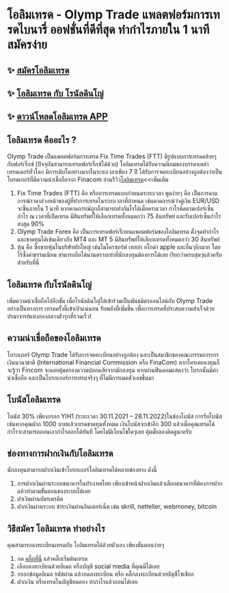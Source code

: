 
# โอลิมเทรด - Olymp Trade แพลตฟอร์มการเทรดไบนารี่ ออฟชั่นที่ดีที่สุด ทำกำไรภายใน 1 นาที สมัครง่าย

## ✨ [สมัครโอลิมเทรด](https://bit.ly/olymp-univer)
## ✨ [โอลิมเทรด กับ โรนัลดินโญ่](https://bit.ly/olymp-ronaldinho)
## ✨ [ดาวน์โหลดโอลิมเทรด APP](https://bit.ly/olymp-mobile-app)


## โอลิมเทรด คืออะไร ?

Olymp Trade เป็นแพลตฟอร์มการเทรด Fix Time Trades (FTT) มีรูปแบบการเทรดคล้ายๆกับฟอร์เร็กซ์ (ปัจจุบันสามารถเทรดฟอร์เร็กซ์ได้ด้วย) โอลิมเทรดได้รับความนิยมของบรรดาเหล่าเทรดเดอร์ทั่วโลก มีการเติบโตอย่างมากในระยะเวลาเพียง 7 ปี ได้รับการจดทะเบียนอย่างถูกต้องว่าเป็นโบรคเกอร์ที่มีความน่าเชื่อถือจาก Finacom อ่านรีวิว[โอลิมเทรด](https://monyone.com/olymptrade-review/)<<เพิ่มเติม

1.  Fix Time Trades (FTT) คือ หรือการเทรดแบบกำหนดระยะเวลา พูดง่ายๆ คือ เป็นการคาดการณ์ราคาล่วงหน้าของผู้ที่ทำการเทรดในระยะเวลาที่กำหนด เช่นคาดการณ์ว่าคู่เงิน EUR/USD จะขึ้นภายใน 1 นาที หากคาดการณ์ถูกก็สามารถทำกันไรได้เมื่อครบเวลา  กำไรคิดตามเปอร์เซ็นกำไร ณ เวลาที่เปิดเทรด มีสินทรัพย์ให้เลือกเทรดทั้งหมดกว่า 75 สินทรัพย์ และรับเปอร์เซ็นกำไรสงสุด 90%
2.  Olymp Trade Forex คือ เป็นการเทรดฟอร์เร็กบนแพลตฟอร์มของโอลิมเทรด ตั้งจุดทำกำไรและขาดทุนได้เช่นเดียวกับ MT4 และ MT 5 มีสินทรัพย์ให้เลือกเทรดทั้งหมดกว่า 30 สินทรัพย์
3.  หุ้น คือ ซื้อขายหุ้นในบริษัทยักใหญ่ เช่นไมโครซอร์ฟ เทสล่า อโกด่า apple และอื่นๆอีกมาก โดยไร้ซึ่่งค่าธรรมเนียม สามารถถือได้นานตราบเท่าที่นักลงทุนต้องการได้เลย เรียกว่าครบสุดๆแล้วครับสำหรับที่นี่


## โอลิมเทรด กับโรนัลดินโญ่

เพิ่มความน่าเชื่อถือไปอีกขั้น เมื่อโรนัลดินโญ่ได้เข้าร่วมเป็นพันธมิตรออนไลน์กับ Olymp Trade อย่างเป็นทางการ เทรดครั้งนี้เข้าเป้าแน่นอน รับพลังที่เพิ่มขึ้น เพื่อการเทรดที่ประสบความสำเร็จด้วยปรมาจารย์แห่งกองกลางตัวรุกที่รวดเร็ว!


## ความน่าเชื่อถือของโอลิมเทรด

โบรกเกอร์ Olymp Trade ได้รับการจดทะเบียนอย่างถูกต้อง และเป็นสมาชิกของคณะกรรมการการเงินนานาชาติ (International Financial Commission หรือ FinaCom) หากใครเคยลงทุนก็จะรู้ว่า Fincom จะคอยคุ้มครองความปลอดภัยจากนักลงทุน หากผ่านฟินคอมแสดงว่า โบรกนั้นมีค่าน่าเชื่อถือ และเป็นโบรกเกอร์การเทรดจริงๆ ที่ไม่มีการเมคตัวเลขขึ้นมา


## โบนัสโอลิมเทรด

โบนัส 30% เพียงกรอก YIH1 (ระยะเวลา 30.11.2021 – 28.11.2022)ในช่องโบนัส การรับโบนัสเช่นหากคุณฝาก 1000 บาทแล้วเทรดขาดทุนทั้งหมด เงินโบนัสจะเข้าอีก 300 แล้วเมื่อคุณเทรดได้กำไรจะสามารถถอนเอากำไรออกได้ทันที โดยไม่มีเงื่อนไขใดๆเลย คุ้มมั้ยลองคิดดูนะครับ


## ช่องทางการฝากเงินกับโอลิมเทรด

นักลงทุนสามารถฝากเงินเข้าโบรกเกอร์โอลิมเทรดได้หลายช่องทาง ดังนี้
1.  การฝากเงินผ่านระบบธนาคารในประเทศไทย เพียงเข้าหน้าฝากเงินแล้วเลือกธนาคารที่ต้องการฝาก แล้วทำตามขั้นตอนของระบบได้เลย
2.  ฝาเงินผ่านบัตรเครดิต
3.  ฝากเงินผ่านระบบ ชำระเงินผ่านอินเตอร์เน็ต เช่น skrill, netteller, webmoney, bitcoin


## วิธีสมัคร โอลิมเทรด ทำอย่างไร

คุณสามารถลงทะเบียนเทรดกับ โอลิมเทรดได้ด้วยตัวเอง เพียงขั้นตอนง่ายๆ
1. กด [คลิ๊กที่นี่](https://bit.ly/olymp-ronaldinho) แล้วคลิ๊กเริ่มต้นเทรด
2. เลือกลงทะเบียนด้วยอีเมล หรือบัญชี social media ที่คุณมีได้เลย
3. กรอกข้อมูลอีเมล รหัสผ่าน แล้วกดลงทะเบียน หรือ คลิ๊กลงทะเบียนด้วยบัญชีโซเชียล
4. ฝากเงิน หรือเทรดในบัญชีทดลอง ทำกำไรแล้วถอนได้เลย
